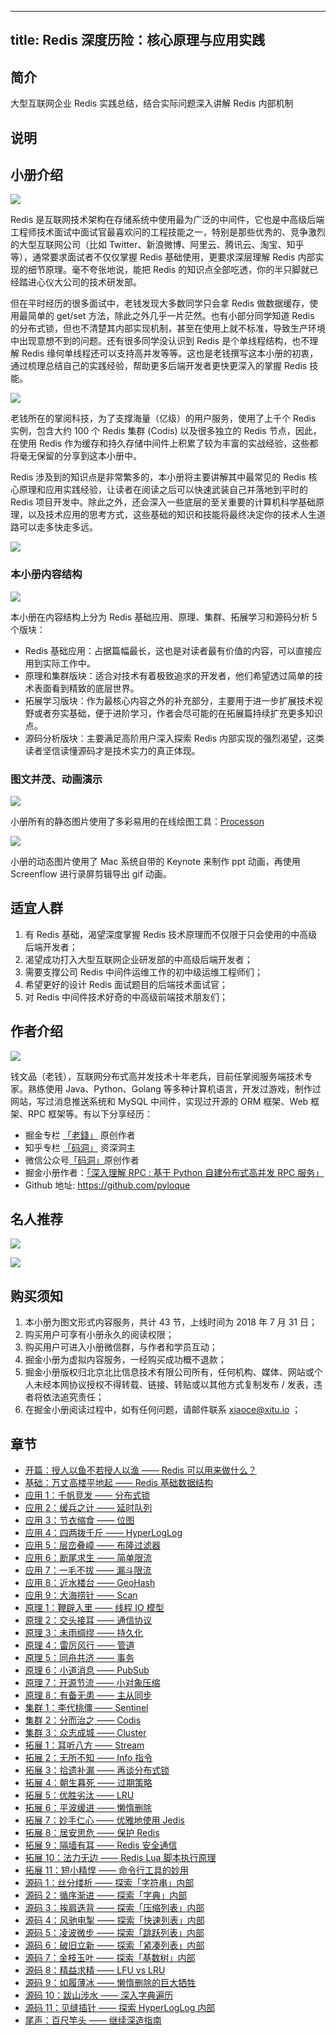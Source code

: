 
---
title: Redis 深度历险：核心原理与应用实践
---

## 简介
大型互联网企业 Redis 实践总结，结合实际问题深入讲解 Redis 内部机制

## 说明
## 小册介绍

![](https://p1-jj.byteimg.com/tos-cn-i-t2oaga2asx/gold-user-assets/2018/7/13/16491e285c2c074a~tplv-t2oaga2asx-image.image)

Redis 是互联网技术架构在存储系统中使用最为广泛的中间件，它也是中高级后端工程师技术面试中面试官最喜欢问的工程技能之一，特别是那些优秀的、竞争激烈的大型互联网公司（比如 Twitter、新浪微博、阿里云、腾讯云、淘宝、知乎等），通常要求面试者不仅仅掌握 Redis 基础使用，更要求深层理解 Redis 内部实现的细节原理。毫不夸张地说，能把 Redis 的知识点全部吃透，你的半只脚就已经踏进心仪大公司的技术研发部。

但在平时经历的很多面试中，老钱发现大多数同学只会拿 Redis 做数据缓存，使用最简单的 get/set 方法，除此之外几乎一片茫然。也有小部分同学知道 Redis 的分布式锁，但也不清楚其内部实现机制，甚至在使用上就不标准，导致生产环境中出现意想不到的问题。还有很多同学没认识到 Redis 是个单线程结构，也不理解 Redis 缘何单线程还可以支持高并发等等。这也是老钱撰写这本小册的初衷，通过梳理总结自己的实践经验，帮助更多后端开发者更快更深入的掌握 Redis 技能。

![](https://p1-jj.byteimg.com/tos-cn-i-t2oaga2asx/gold-user-assets/2018/7/13/16491d30cf7fb606~tplv-t2oaga2asx-image.image)

老钱所在的掌阅科技，为了支撑海量（亿级）的用户服务，使用了上千个 Redis 实例，包含大约 100 个 Redis 集群 \(Codis\) 以及很多独立的 Redis 节点，因此，在使用 Redis 作为缓存和持久存储中间件上积累了较为丰富的实战经验，这些都将毫无保留的分享到这本小册中。

Redis 涉及到的知识点是非常繁多的，本小册将主要讲解其中最常见的 Redis 核心原理和应用实践经验，让读者在阅读之后可以快速武装自己并落地到平时的 Redis 项目开发中。除此之外，还会深入一些底层的至关重要的计算机科学基础原理，以及技术应用的思考方式，这些基础的知识和技能将最终决定你的技术人生道路可以走多快走多远。

![](https://p1-jj.byteimg.com/tos-cn-i-t2oaga2asx/gold-user-assets/2018/7/30/164ea81aad0ad0d0~tplv-t2oaga2asx-image.image)

### 本小册内容结构

![](https://p1-jj.byteimg.com/tos-cn-i-t2oaga2asx/gold-user-assets/2018/7/30/164e967bb4eda445~tplv-t2oaga2asx-image.image)

本小册在内容结构上分为 Redis 基础应用、原理、集群、拓展学习和源码分析 5 个版块：

- Redis 基础应用：占据篇幅最长，这也是对读者最有价值的内容，可以直接应用到实际工作中。
- 原理和集群版块：适合对技术有着极致追求的开发者，他们希望透过简单的技术表面看到精致的底层世界。
- 拓展学习版块：作为最核心内容之外的补充部分，主要用于进一步扩展技术视野或者夯实基础，便于进阶学习，作者会尽可能的在拓展篇持续扩充更多知识点。
- 源码分析版块：主要满足高阶用户深入探索 Redis 内部实现的强烈渴望，这类读者坚信读懂源码才是技术实力的真正体现。

### 图文并茂、动画演示

![](https://p1-jj.byteimg.com/tos-cn-i-t2oaga2asx/gold-user-assets/2018/7/5/164698cd0d3eec33~tplv-t2oaga2asx-image.image)

小册所有的静态图片使用了多彩易用的在线绘图工具：[Processon](https://processon.com)

![](https://p1-jj.byteimg.com/tos-cn-i-t2oaga2asx/gold-user-assets/2018/7/3/1645f098a4f5420e~tplv-t2oaga2asx-image.image)

小册的动态图片使用了 Mac 系统自带的 Keynote 来制作 ppt 动画，再使用 Screenflow 进行录屏剪辑导出 gif 动画。

## 适宜人群

1.  有 Redis 基础，渴望深度掌握 Redis 技术原理而不仅限于只会使用的中高级后端开发者；
2.  渴望成功打入大型互联网企业研发部的中高级后端开发者；
3.  需要支撑公司 Redis 中间件运维工作的初中级运维工程师们；
4.  希望更好的设计 Redis 面试题目的后端技术面试官；
5.  对 Redis 中间件技术好奇的中高级前端技术朋友们；

## 作者介绍

![](https://p1-jj.byteimg.com/tos-cn-i-t2oaga2asx/gold-user-assets/2018/7/23/164c54f7d4f3f49b~tplv-t2oaga2asx-image.image)

钱文品（老钱），互联网分布式高并发技术十年老兵，目前任掌阅服务端技术专家。熟练使用 Java、Python、Golang 等多种计算机语言，开发过游戏，制作过网站，写过消息推送系统和 MySQL 中间件，实现过开源的 ORM 框架、Web 框架、RPC 框架等。有以下分享经历：

- 掘金专栏 [「老錢」](https://juejin.cn/user/3104676535872733) 原创作者
- 知乎专栏 [「码洞」](https://zhuanlan.zhihu.com/codehole) 资深洞主
- 微信公众号[「码洞」](https://p1-jj.byteimg.com/tos-cn-i-t2oaga2asx/gold-user-assets/2018/7/30/164e9cc748864650~tplv-t2oaga2asx-image.image)原创作者
- 掘金小册作者：[「深入理解 RPC : 基于 Python 自建分布式高并发 RPC 服务」](https://juejin.cn/book/6844733722936377351)
- Github 地址: <https://github.com/pyloque>

## 名人推荐

![](https://p1-jj.byteimg.com/tos-cn-i-t2oaga2asx/gold-user-assets/2018/7/30/164ea7e71f70fe94~tplv-t2oaga2asx-image.image)

![](https://p1-jj.byteimg.com/tos-cn-i-t2oaga2asx/gold-user-assets/2018/7/30/164ea7eb6b203029~tplv-t2oaga2asx-image.image)

## 购买须知

1.  本小册为图文形式内容服务，共计 43 节，上线时间为 2018 年 7 月 31 日；
2.  购买用户可享有小册永久的阅读权限；
3.  购买用户可进入小册微信群，与作者和学员互动；
4.  掘金小册为虚拟内容服务，一经购买成功概不退款；
5.  掘金小册版权归北京北比信息技术有限公司所有，任何机构、媒体、网站或个人未经本网协议授权不得转载、链接、转贴或以其他方式复制发布 / 发表，违者将依法追究责任；
6.  在掘金小册阅读过程中，如有任何问题，请邮件联系 <xiaoce@xitu.io> ；

## 章节
- [开篇：授人以鱼不若授人以渔 —— Redis 可以用来做什么？](<./开篇-授人以鱼不若授人以渔 —— Redis 可以用来做什么？.md>)
- [基础：万丈高楼平地起 —— Redis 基础数据结构](<./基础-万丈高楼平地起 —— Redis 基础数据结构.md>)
- [应用 1：千帆竞发 —— 分布式锁](<./应用 1-千帆竞发 —— 分布式锁.md>)
- [应用 2：缓兵之计 —— 延时队列](<./应用 2-缓兵之计 —— 延时队列.md>)
- [应用 3：节衣缩食 —— 位图](<./应用 3-节衣缩食 —— 位图.md>)
- [应用 4：四两拨千斤 —— HyperLogLog](<./应用 4-四两拨千斤 —— HyperLogLog.md>)
- [应用 5：层峦叠嶂 —— 布隆过滤器](<./应用 5-层峦叠嶂 —— 布隆过滤器.md>)
- [应用 6：断尾求生 —— 简单限流](<./应用 6-断尾求生 —— 简单限流.md>)
- [应用 7：一毛不拔 —— 漏斗限流](<./应用 7-一毛不拔 —— 漏斗限流.md>)
- [应用 8：近水楼台 —— GeoHash](<./应用 8-近水楼台 —— GeoHash.md>)
- [应用 9：大海捞针 —— Scan](<./应用 9-大海捞针 —— Scan.md>)
- [原理 1：鞭辟入里 —— 线程 IO 模型](<./原理 1-鞭辟入里 —— 线程 IO 模型.md>)
- [原理 2：交头接耳 —— 通信协议](<./原理 2-交头接耳 —— 通信协议.md>)
- [原理 3：未雨绸缪 —— 持久化](<./原理 3-未雨绸缪 —— 持久化.md>)
- [原理 4：雷厉风行 —— 管道](<./原理 4-雷厉风行 —— 管道.md>)
- [原理 5：同舟共济 —— 事务](<./原理 5-同舟共济 —— 事务.md>)
- [原理 6：小道消息 —— PubSub](<./原理 6-小道消息 —— PubSub.md>)
- [原理 7：开源节流 —— 小对象压缩](<./原理 7-开源节流 —— 小对象压缩.md>)
- [原理 8：有备无患 —— 主从同步](<./原理 8-有备无患 —— 主从同步.md>)
- [集群 1：李代桃僵 —— Sentinel](<./集群 1-李代桃僵 —— Sentinel.md>)
- [集群 2：分而治之 —— Codis](<./集群 2-分而治之 —— Codis.md>)
- [集群 3：众志成城 —— Cluster](<./集群 3-众志成城 —— Cluster.md>)
- [拓展 1：耳听八方 —— Stream](<./拓展 1-耳听八方 —— Stream.md>)
- [拓展 2：无所不知 —— Info 指令](<./拓展 2-无所不知 —— Info 指令.md>)
- [拓展 3：拾遗补漏 —— 再谈分布式锁](<./拓展 3-拾遗补漏 —— 再谈分布式锁.md>)
- [拓展 4：朝生暮死 —— 过期策略](<./拓展 4-朝生暮死 —— 过期策略.md>)
- [拓展 5：优胜劣汰 —— LRU](<./拓展 5-优胜劣汰 —— LRU.md>)
- [拓展 6：平波缓进 —— 懒惰删除](<./拓展 6-平波缓进 —— 懒惰删除.md>)
- [拓展 7：妙手仁心 —— 优雅地使用 Jedis](<./拓展 7-妙手仁心 —— 优雅地使用 Jedis.md>)
- [拓展 8：居安思危 —— 保护 Redis](<./拓展 8-居安思危 —— 保护 Redis.md>)
- [拓展 9：隔墙有耳 —— Redis 安全通信](<./拓展 9-隔墙有耳 —— Redis 安全通信.md>)
- [拓展 10：法力无边 —— Redis Lua 脚本执行原理](<./拓展 10-法力无边 —— Redis Lua 脚本执行原理.md>)
- [拓展 11：短小精悍 —— 命令行工具的妙用](<./拓展 11-短小精悍 —— 命令行工具的妙用.md>)
- [源码 1：丝分缕析 —— 探索「字符串」内部](<./源码 1-丝分缕析 —— 探索「字符串」内部.md>)
- [源码 2：循序渐进 —— 探索「字典」内部](<./源码 2-循序渐进 —— 探索「字典」内部.md>)
- [源码 3：挨肩迭背 —— 探索「压缩列表」内部](<./源码 3-挨肩迭背 —— 探索「压缩列表」内部.md>)
- [源码 4：风驰电掣 —— 探索「快速列表」内部](<./源码 4-风驰电掣 —— 探索「快速列表」内部.md>)
- [源码 5：凌波微步 —— 探索「跳跃列表」内部](<./源码 5-凌波微步 —— 探索「跳跃列表」内部.md>)
- [源码 6：破旧立新 —— 探索「紧凑列表」内部](<./源码 6-破旧立新 —— 探索「紧凑列表」内部.md>)
- [源码 7：金枝玉叶 —— 探索「基数树」内部](<./源码 7-金枝玉叶 —— 探索「基数树」内部.md>)
- [源码 8：精益求精 —— LFU vs LRU](<./源码 8-精益求精 —— LFU vs LRU.md>)
- [源码 9：如履薄冰 —— 懒惰删除的巨大牺牲](<./源码 9-如履薄冰 —— 懒惰删除的巨大牺牲.md>)
- [源码 10：跋山涉水 —— 深入字典遍历](<./源码 10-跋山涉水 —— 深入字典遍历.md>)
- [源码 11：见缝插针 —— 探索 HyperLogLog 内部](<./源码 11-见缝插针 —— 探索 HyperLogLog 内部.md>)
- [尾声：百尺竿头 —— 继续深造指南](<./尾声-百尺竿头 —— 继续深造指南.md>)

    